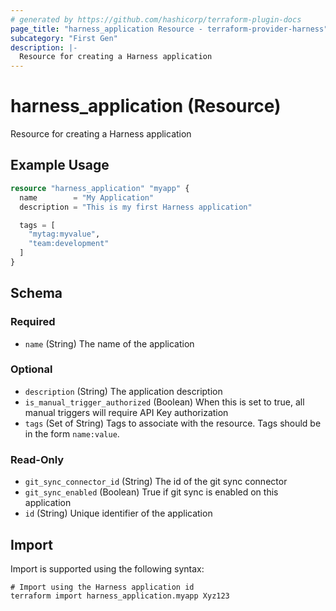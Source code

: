 ```yaml
---
# generated by https://github.com/hashicorp/terraform-plugin-docs
page_title: "harness_application Resource - terraform-provider-harness"
subcategory: "First Gen"
description: |-
  Resource for creating a Harness application
---
```


# harness_application (Resource)

Resource for creating a Harness application

## Example Usage

```terraform
resource "harness_application" "myapp" {
  name        = "My Application"
  description = "This is my first Harness application"

  tags = [
    "mytag:myvalue",
    "team:development"
  ]
}
```

<!-- schema generated by tfplugindocs -->
## Schema

### Required

- `name` (String) The name of the application

### Optional

- `description` (String) The application description
- `is_manual_trigger_authorized` (Boolean) When this is set to true, all manual triggers will require API Key authorization
- `tags` (Set of String) Tags to associate with the resource. Tags should be in the form `name:value`.

### Read-Only

- `git_sync_connector_id` (String) The id of the git sync connector
- `git_sync_enabled` (Boolean) True if git sync is enabled on this application
- `id` (String) Unique identifier of the application

## Import

Import is supported using the following syntax:

```shell
# Import using the Harness application id
terraform import harness_application.myapp Xyz123
```
